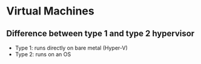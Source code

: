 # Virtual Machines
## Difference between type 1 and type 2 hypervisor
- Type 1: runs directly on bare metal (Hyper-V)
- Type 2: runs on an OS